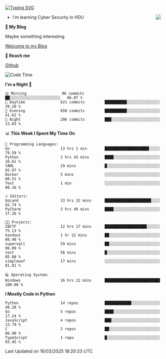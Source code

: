 [![Typing SVG](https://readme-typing-svg.herokuapp.com?font=Fira+Code&pause=1000&random=false&width=450&height=60&lines=Hello+%F0%9F%91%8B%F0%9F%8F%BB;I'm+JBNRZ)](https://git.io/typing-svg)

<a href="#">
  <img align="right" src="https://github-readme-stats.vercel.app/api?username=JBNRZ&show_icons=true&bg_color=15,f2f7fd,E0EAFC" />
</a>

- I'm learning Cyber Security in HDU

 **🌱 My Blog**

Maybe something interesting

[Welcome to my Blog](https://jbnrz.com.cn/)

 **💬 Reach me** 

[Github](https://github.com/JBNRZ)


<!--START_SECTION:waka-->
![Code Time](http://img.shields.io/badge/Code%20Time-1%2C029%20hrs%2013%20mins-blue)

**I'm a Night 🦉** 

```text
🌞 Morning                96 commits          ██░░░░░░░░░░░░░░░░░░░░░░░   06.07 % 
🌆 Daytime                621 commits         ██████████░░░░░░░░░░░░░░░   39.28 % 
🌃 Evening                658 commits         ██████████░░░░░░░░░░░░░░░   41.62 % 
🌙 Night                  206 commits         ███░░░░░░░░░░░░░░░░░░░░░░   13.03 % 
```


📊 **This Week I Spent My Time On** 

```text
💬 Programming Languages: 
Go                       13 hrs 1 min        ████████████████████░░░░░   79.59 % 
Python                   2 hrs 43 mins       ████░░░░░░░░░░░░░░░░░░░░░   16.61 % 
YAML                     29 mins             █░░░░░░░░░░░░░░░░░░░░░░░░   02.97 % 
Docker                   5 mins              ░░░░░░░░░░░░░░░░░░░░░░░░░   00.51 % 
Text                     1 min               ░░░░░░░░░░░░░░░░░░░░░░░░░   00.16 % 

🔥 Editors: 
GoLand                   13 hrs 32 mins      █████████████████████░░░░   82.74 % 
PyCharm                  2 hrs 49 mins       ████░░░░░░░░░░░░░░░░░░░░░   17.26 % 

🐱‍💻 Projects: 
CBCTF                    12 hrs 17 mins      ███████████████████░░░░░░   75.13 % 
handout                  1 hr 22 mins        ██░░░░░░░░░░░░░░░░░░░░░░░   08.40 % 
supersqli                59 mins             ██░░░░░░░░░░░░░░░░░░░░░░░   06.09 % 
test                     56 mins             █░░░░░░░░░░░░░░░░░░░░░░░░   05.80 % 
simplewaf                17 mins             ░░░░░░░░░░░░░░░░░░░░░░░░░   01.81 % 

💻 Operating System: 
Windows                  16 hrs 22 mins      █████████████████████████   100.00 % 
```

**I Mostly Code in Python** 

```text
Python                   14 repos            ████████████░░░░░░░░░░░░░   48.28 % 
Go                       5 repos             ████░░░░░░░░░░░░░░░░░░░░░   17.24 % 
JavaScript               4 repos             ███░░░░░░░░░░░░░░░░░░░░░░   13.79 % 
C                        2 repos             ██░░░░░░░░░░░░░░░░░░░░░░░   06.90 % 
TypeScript               1 repo              █░░░░░░░░░░░░░░░░░░░░░░░░   03.45 % 
```




 Last Updated on 16/03/2025 18:20:23 UTC
<!--END_SECTION:waka-->
